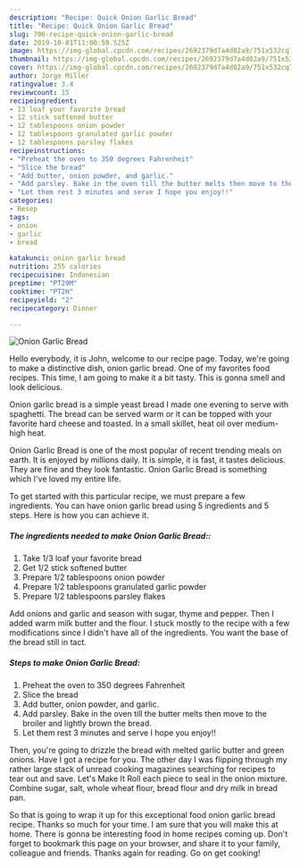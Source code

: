```yaml
---
description: "Recipe: Quick Onion Garlic Bread"
title: "Recipe: Quick Onion Garlic Bread"
slug: 706-recipe-quick-onion-garlic-bread
date: 2019-10-01T11:00:59.525Z
image: https://img-global.cpcdn.com/recipes/2692379d7a4d02a9/751x532cq70/onion-garlic-bread-recipe-main-photo.jpg
thumbnail: https://img-global.cpcdn.com/recipes/2692379d7a4d02a9/751x532cq70/onion-garlic-bread-recipe-main-photo.jpg
cover: https://img-global.cpcdn.com/recipes/2692379d7a4d02a9/751x532cq70/onion-garlic-bread-recipe-main-photo.jpg
author: Jorge Miller
ratingvalue: 3.4
reviewcount: 15
recipeingredient:
- 13 loaf your favorite bread
- 12 stick softened butter
- 12 tablespoons onion powder
- 12 tablespoons granulated garlic powder
- 12 tablespoons parsley flakes
recipeinstructions:
- "Preheat the oven to 350 degrees Fahrenheit"
- "Slice the bread"
- "Add butter, onion powder, and garlic."
- "Add parsley. Bake in the oven till the butter melts then move to the broiler and lightly brown the bread."
- "Let them rest 3 minutes and serve I hope you enjoy!!"
categories:
- Resep
tags:
- onion
- garlic
- bread

katakunci: onion garlic bread
nutrition: 255 calories
recipecuisine: Indonesian
preptime: "PT29M"
cooktime: "PT2H"
recipeyield: "2"
recipecategory: Dinner

---
```



![Onion Garlic Bread](https://img-global.cpcdn.com/recipes/2692379d7a4d02a9/751x532cq70/onion-garlic-bread-recipe-main-photo.jpg)

Hello everybody, it is John, welcome to our recipe page. Today, we're going to make a distinctive dish, onion garlic bread. One of my favorites food recipes. This time, I am going to make it a bit tasty. This is gonna smell and look delicious.

Onion garlic bread is a simple yeast bread I made one evening to serve with spaghetti. The bread can be served warm or it can be topped with your favorite hard cheese and toasted. In a small skillet, heat oil over medium-high heat.

Onion Garlic Bread is one of the most popular of recent trending meals on earth. It is enjoyed by millions daily. It is simple, it is fast, it tastes delicious. They are fine and they look fantastic. Onion Garlic Bread is something which I've loved my entire life.


To get started with this particular recipe, we must prepare a few ingredients. You can have onion garlic bread using 5 ingredients and 5 steps. Here is how you can achieve it.

##### The ingredients needed to make Onion Garlic Bread::

1. Take 1/3 loaf your favorite bread
1. Get 1/2 stick softened butter
1. Prepare 1/2 tablespoons onion powder
1. Prepare 1/2 tablespoons granulated garlic powder
1. Prepare 1/2 tablespoons parsley flakes


Add onions and garlic and season with sugar, thyme and pepper. Then I added warm milk butter and the flour. I stuck mostly to the recipe with a few modifications since I didn&#39;t have all of the ingredients. You want the base of the bread still in tact. 

##### Steps to make Onion Garlic Bread:

1. Preheat the oven to 350 degrees Fahrenheit
1. Slice the bread
1. Add butter, onion powder, and garlic.
1. Add parsley. Bake in the oven till the butter melts then move to the broiler and lightly brown the bread.
1. Let them rest 3 minutes and serve I hope you enjoy!!


Then, you&#39;re going to drizzle the bread with melted garlic butter and green onions. Have I got a recipe for you. The other day I was flipping through my rather large stack of unread cooking magazines searching for recipes to tear out and save. Let&#39;s Make It Roll each piece to seal in the onion mixture. Combine sugar, salt, whole wheat flour, bread flour and dry milk in bread pan. 

So that is going to wrap it up for this exceptional food onion garlic bread recipe. Thanks so much for your time. I am sure that you will make this at home. There is gonna be interesting food in home recipes coming up. Don't forget to bookmark this page on your browser, and share it to your family, colleague and friends. Thanks again for reading. Go on get cooking!
